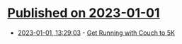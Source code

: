 # [Published on 2023-01-01](index.md)

* [2023-01-01, 13:29:03](https://news.ycombinator.com/item?id=34206115) - [Get Running with Couch to 5K](https://www.nhs.uk/live-well/exercise/running-and-aerobic-exercises/get-running-with-couch-to-5k/)
